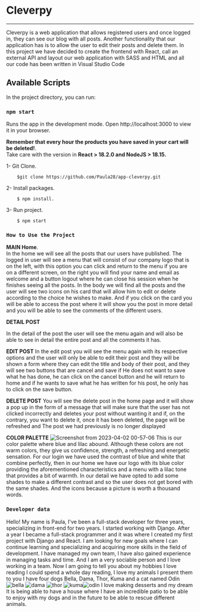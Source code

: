 # Cleverpy
***
Cleverpy is a web application that allows registered users and once logged in, they can see our blog with all posts. Another functionality that our application has is to allow the user to edit their posts and delete them. In this project we have decided to create the frontend with  React, call an external API and layout our web application with SASS and HTML and all our code has been written in Visual Studio Code
## Available Scripts

In the project directory, you can run:

### `npm start`

Runs the app in the development mode.
Open http://localhost:3000 to view it in your browser.

**Remember that every hour the products you have saved in your cart will be deleted!**. \
Take care with the version in **React > 18.2.0 and NodeJS > 18.15.** 

1- Git Clone. 
```
    $git clone https://github.com/Paula28/app-cleverpy.git
```
2- Install packages. 
```
    $ npm install. 
```
3- Run project. 
```
    $ npm start 
```

### `How to Use the Project`

**MAIN Home**.\
In the home we will see all the posts that our users have published. The logged in user will see a menu that will consist of our company logo that is on the left, with this option you can click and return to the menu if you are on a different screen, on the right you will find your name and email as welcome and a button logout where he can close his session when he finishes seeing all the posts.
In the body we will find all the posts and the user will see two icons on his card that will allow him to edit or delete according to the choice he wishes to make. And if you click on the card you will be able to access the post where it will show you the post in more detail and you will be able to see the comments of the different users.

**DETAIL POST**

In the detail of the post the user will see the menu again and will also be able to see in detail the entire post and all the comments it has.

**EDIT POST**
In the edit post you will see the menu again with its respective options and the user will only be able to edit their post and they will be shown a form where they can edit the title and body of their post, and they will see two buttons that are cancel and save if He does not want to save what he has done, he can click on the cancel button and he will return to home and if he wants to save what he has written for his post, he only has to click on the save button.

**DELETE POST**
You will see the delete post in the home page and it will show a pop up in the form of a message that will make sure that the user has not clicked incorrectly and deletes your post without wanting it and if, on the contrary, you want to delete it, once it has been deleted, the page will be refreshed and The post we had previously is no longer displayed

**COLOR PALETTE**
![Screenshot from 2023-04-02 00-57-06](https://user-images.githubusercontent.com/35850550/229323338-946a0583-897f-4e4d-86e5-a6b0a88772ac.png)
This is our color palette where blue and lilac abound. Although these colors are not warm colors, they give us confidence, strength, a refreshing and energetic sensation. For our login we have used the contrast of blue and white that combine perfectly, then in our home we have our logo with its blue color providing the aforementioned characteristics and a menu with a lilac tone that provides a bit of warmth. In our detail we have opted to add some shades to make a different contrast and so the user does not get bored with the same shades. And the icons because a picture is worth a thousand words.


### `Developer data`
Hello! My name is Paula, I've been a full-stack developer for three years, specializing in front-end for two years. I started working with Django. After a year I became a full-stack programmer and it was where I created my first project with Django and React. I am looking for new goals where I can continue learning and specializing and acquiring more skills in the field of development. I have managed my own team, I have also gained experience in managing tasks and time. And I am a very sociable person and I love working in a team. Now I am going to tell you about my hobbies I love reading I could spend a whole day reading, I love my animals I present them to you I have four dogs Bella, Dama, Thor, Kuma and a cat named Odin ![bella](https://user-images.githubusercontent.com/35850550/229323113-1e5586b7-2c42-447e-8116-a164edbe97e8.jpeg)
![dama](https://user-images.githubusercontent.com/35850550/229323111-9a40809d-e3ae-40d6-b195-6de9936b62d0.jpeg) 
![thor](https://user-images.githubusercontent.com/35850550/229323110-7ac57238-999b-4823-b84b-73bc405605fa.jpeg) 
![kuma](https://user-images.githubusercontent.com/35850550/229323109-949299e4-c251-45da-a4fd-67fbe085f8e1.jpeg)![odin](https://user-images.githubusercontent.com/35850550/229323108-324467fe-50d5-47f4-b79e-7233502019a5.jpeg)
I love making desserts and my dream It is being able to have a house where I have an incredible patio to be able to enjoy with my dogs and in the future to be able to rescue different animals.


